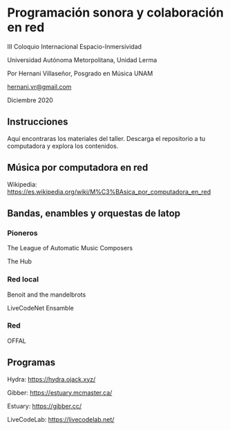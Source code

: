 # Programación sonora y colaboración en red
III Coloquio Internacional Espacio-Inmersividad

Universidad Autónoma Metorpolitana, Unidad Lerma 

Por Hernani Villaseñor, Posgrado en Música UNAM

hernani.vr@gmail.com

Diciembre 2020

## Instrucciones
Aquí encontraras los materiales del taller. Descarga el repositorio a tu computadora y explora los contenidos.

## Música por computadora en red
Wikipedia: https://es.wikipedia.org/wiki/M%C3%BAsica_por_computadora_en_red

## Bandas, enambles y orquestas de latop
### Pioneros
The League of Automatic Music Composers

The Hub
### Red local
Benoit and the mandelbrots

LiveCodeNet Ensamble
### Red
OFFAL


## Programas
Hydra: https://hydra.ojack.xyz/

Gibber: https://estuary.mcmaster.ca/

Estuary: https://gibber.cc/

LiveCodeLab: https://livecodelab.net/

